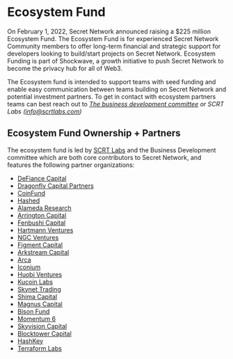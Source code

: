 # Ecosystem Fund

On February 1, 2022, Secret Network announced raising a $225 million Ecosystem Fund. The Ecosystem Fund is for experienced Secret Network Community members to offer long-term financial and strategic support for developers looking to build/start projects on Secret Network. Ecosystem Funding is part of Shockwave, a growth initiative to push Secret Network to become the privacy hub for all of Web3.&#x20;

The Ecosystem fund is intended to support teams with seed funding and enable easy communication between teams building on Secret Network and potential investment partners. To get in contact with ecosystem partners teams can best reach out to [_The business development committee_](../contributors-and-entities/secret-committees/) _or SCRT Labs (_[_info@scrtlabs.com_](https://scrt.network/blog/info@scrtlabs.com)_)_

## Ecosystem Fund Ownership + Partners&#x20;

The ecosystem fund is led by [SCRT Labs](https://scrtlabs.com/) and the Business Development committee which are both  core contributors to Secret Network, and features the following partner organizations:

* [DeFiance Capital](https://defiance.capital/)
* [Dragonfly Capital Partners](https://www.dcp.capital/)
* [CoinFund](https://www.coinfund.io/)
* [Hashed](https://www.hashed.com/)
* [Alameda Research](https://www.alameda-research.com/)
* [Arrington Capital](https://www.arringtoncapital.com/)
* [Fenbushi Capital](https://www.fenbushicapital.vc/)
* [Hartmann Ventures](https://hartmanncapital.com/)
* [NGC Ventures](https://www.ngc.fund/)
* [Figment Capital](https://www.figment.io/)
* [Arkstream Capital](https://arkstream.capital/)
* [Arca](https://www.ar.ca/)
* [Iconium](https://www.iconium.it/)
* [Huobi Ventures](https://www.huobi.com/)
* [Kucoin Labs](https://www.kucoin.com/)
* [Skynet Trading](https://skynettrading.com/)
* [Shima Capital](https://shima.capital/)
* [Magnus Capital](https://magnusdigitalassets.com/)
* [Bison Fund](https://www.bison.fund/)
* [Momentum 6](https://momentum6.com/)
* [Skyvision Capital](https://www.skyvisioncapital.com/)
* [Blocktower Capital](https://www.blocktower.com/)
* [HashKey](https://capital.hashkey.com/)
* [Terraform Labs](https://www.terra.money/)

